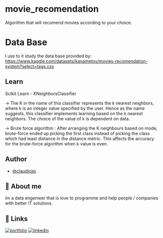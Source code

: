 
# movie_recomendation

Algorithm that will recomend movies according to your choice.

# Data Base

I use to it study the data base provided by: 
https://www.kaggle.com/datasets/kanametov/movies-recomendation-system?select=tags.csv

## Learn

Scikit Learn - KNeighborsClassifier

-> The K in the name of this classifier represents the k nearest neighbors, where k is an integer value specified by the user. Hence as the name suggests, this classifier implements learning based on the k nearest neighbors. The choice of the value of k is dependent on data.

-> Brute force algorithm : After arranging the K neighbours based on mode, brute-force ended up picking the first class instead of picking the class which had least distance in the distance metric. This affects the accuracy for the brute-force algorithm when k value is even.


## Author

- [@claudiojpj](https://github.com/Claudiojpj)


## 🚀 About me
Im a data engenieer that is love to programme and help people / companies with better IT solutions.


## 🔗 Links
[![portfolio](https://img.shields.io/badge/my_portfolio-000?style=for-the-badge&logo=ko-fi&logoColor=white)](https://github.com/Claudiojpj)
[![linkedin](https://img.shields.io/badge/linkedin-0A66C2?style=for-the-badge&logo=linkedin&logoColor=white)](https://www.linkedin.com/in/claudiojpj/)

